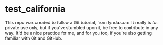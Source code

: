 # test_california
This repo was created to follow a Git tutorial, from lynda.com.
It really is for private use only, but if you've stumbled upon it, be free to contribute in any way. It'd be a nice practice for me, and 
for you too, if you're also getting familiar with Git and GitHub. 
